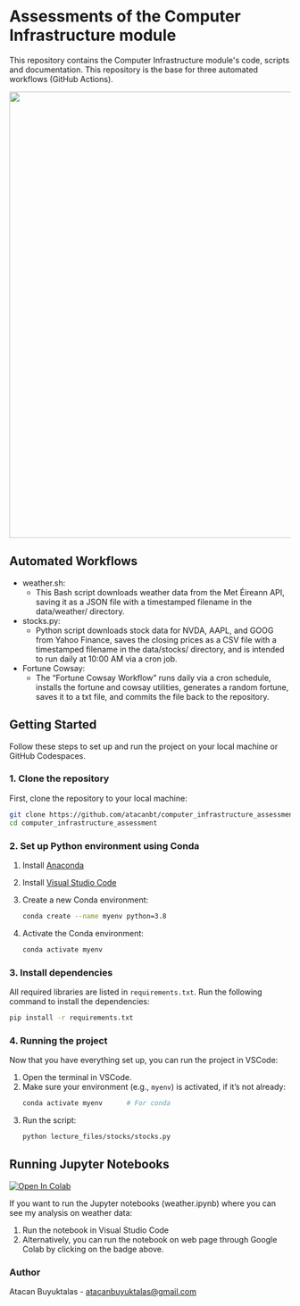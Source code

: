 # Assessments of the Computer Infrastructure module

This repository contains the Computer Infrastructure module's code, scripts and documentation. This repository is the base for three automated workflows (GitHub Actions). 


<img src="https://github.com/atacanbt/computer_infrastructure_assessment/blob/main/img/automated_workflow_high_res.png?raw=true" width="900" height="800">


## Automated Workflows
- weather.sh:
   - This Bash script downloads weather data from the Met Éireann API, saving it as a JSON file with a timestamped filename in the data/weather/ directory.
- stocks.py:
   - Python script downloads stock data for NVDA, AAPL, and GOOG from Yahoo Finance, saves the closing prices as a CSV file with a timestamped filename in the data/stocks/   directory, and is intended to run daily at 10:00 AM via a cron job.
- Fortune Cowsay:
   - The “Fortune Cowsay Workflow” runs daily via a cron schedule, installs the fortune and cowsay utilities, generates a random fortune, saves it to a txt file, and commits the file back to the repository.

## Getting Started

Follow these steps to set up and run the project on your local machine or GitHub Codespaces.

### 1. Clone the repository
First, clone the repository to your local machine:
```bash
git clone https://github.com/atacanbt/computer_infrastructure_assessment.git
cd computer_infrastructure_assessment
```
### 2. Set up Python environment using Conda

1. Install [Anaconda](https://www.anaconda.com/download)
2. Install [Visual Studio Code](https://code.visualstudio.com/)
   
3. Create a new Conda environment:
   ```bash
   conda create --name myenv python=3.8
   ```

4. Activate the Conda environment:
   ```bash
   conda activate myenv
   ```

### 3. Install dependencies
All required libraries are listed in `requirements.txt`. Run the following command to install the dependencies:
```bash
pip install -r requirements.txt
```

### 4. Running the project

Now that you have everything set up, you can run the project in VSCode:

1. Open the terminal in VSCode.
2. Make sure your environment (e.g., `myenv`) is activated, if it’s not already:
   ```bash
   conda activate myenv      # For conda
   ```
3. Run the script:
   ```bash
   python lecture_files/stocks/stocks.py
   ```

## Running Jupyter Notebooks

<a target="_blank" href="https://colab.research.google.com/github/atacanbt/computer_infrastructure_assessment/blob/main/weather.ipynb">
  <img src="https://colab.research.google.com/assets/colab-badge.svg" alt="Open In Colab"/>
</a>

If you want to run the Jupyter notebooks (weather.ipynb) where you can see my analysis on weather data:

1. Run the notebook in Visual Studio Code
2. Alternatively, you can run the notebook on web page through Google Colab by clicking on the badge above. 

### Author
Atacan Buyuktalas - atacanbuyuktalas@gmail.com
